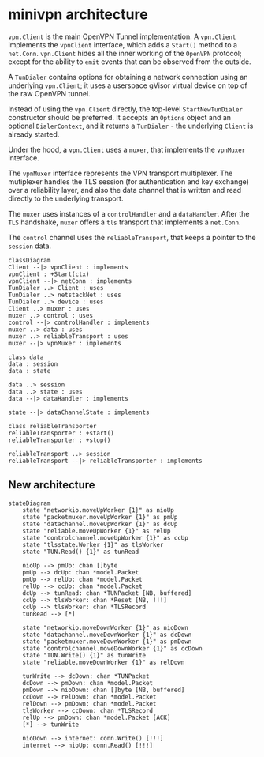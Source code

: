 # minivpn architecture

`vpn.Client` is the main OpenVPN Tunnel implementation. A `vpn.Client` implements the
`vpnClient` interface, which adds a `Start()` method to a `net.Conn`. `vpn.Client`
hides all the inner working of the `OpenVPN` protocol; except for the ability
to `emit` events that can be observed from the outside.

A `TunDialer` contains options for obtaining a network connection using an
underlying `vpn.Client`; it uses a userspace gVisor virtual device on top of the raw
OpenVPN tunnel.

Instead of using the `vpn.Client` directly, the top-level `StartNewTunDialer`
constructor should be preferred. It accepts an `Options` object and an optional
`DialerContext`, and it returns a `TunDialer` - the underlying `Client` is
already started.

Under the hood, a `vpn.Client` uses a `muxer`, that implements the `vpnMuxer` interface.

The `vpnMuxer` interface represents the VPN transport multiplexer. The
mutiplexer handles the TLS session (for authentication and key exchange) over a
reliability layer, and also the data channel that is written and read directly
to the underlying transport.

The `muxer` uses instances of a `controlHandler` and a `dataHandler`. After the
`TLS` handshake, `muxer` offers a `tls` transport that implements a `net.Conn`.

The `control` channel uses the `reliableTransport`, that keeps a pointer to the
`session` data.


```mermaid
classDiagram
Client --|> vpnClient : implements
vpnClient : +Start(ctx)
vpnClient --|> netConn : implements
TunDialer ..> Client : uses
TunDialer ..> netstackNet : uses
TunDialer ..> device : uses
Client ..> muxer : uses
muxer ..> control : uses
control --|> controlHandler : implements
muxer ..> data : uses
muxer ..> reliableTransport : uses
muxer --|> vpnMuxer : implements

class data
data : session
data : state

data ..> session
data ..> state : uses
data --|> dataHandler : implements

state --|> dataChannelState : implements

class reliableTransporter
reliableTransporter : +start()
reliableTransporter : +stop()

reliableTransport ..> session
reliableTransport --|> reliableTransporter : implements
```

## New architecture

```mermaid
stateDiagram
    state "networkio.moveUpWorker {1}" as nioUp
    state "packetmuxer.moveUpWorker {1}" as pmUp
    state "datachannel.moveUpWorker {1}" as dcUp
    state "reliable.moveUpWorker {1}" as relUp
    state "controlchannel.moveUpWorker {1}" as ccUp
    state "tlsstate.Worker {1}" as tlsWorker
    state "TUN.Read() {1}" as tunRead

    nioUp --> pmUp: chan []byte
    pmUp --> dcUp: chan *model.Packet
    pmUp --> relUp: chan *model.Packet
    relUp --> ccUp: chan *model.Packet
    dcUp --> tunRead: chan *TUNPacket [NB, buffered]
    ccUp --> tlsWorker: chan *Reset [NB, !!!]
    ccUp --> tlsWorker: chan *TLSRecord
    tunRead --> [*]

    state "networkio.moveDownWorker {1}" as nioDown
    state "datachannel.moveDownWorker {1}" as dcDown
    state "packetmuxer.moveDownWorker {1}" as pmDown
    state "controlchannel.moveDownWorker {1}" as ccDown
    state "TUN.Write() {1}" as tunWrite
    state "reliable.moveDownWorker {1}" as relDown

    tunWrite --> dcDown: chan *TUNPacket
    dcDown --> pmDown: chan *model.Packet
    pmDown --> nioDown: chan []byte [NB, buffered]
    ccDown --> relDown: chan *model.Packet
    relDown --> pmDown: chan *model.Packet
    tlsWorker --> ccDown: chan *TLSRecord
    relUp --> pmDown: chan *model.Packet [ACK]
    [*] --> tunWrite

    nioDown --> internet: conn.Write() [!!!]
    internet --> nioUp: conn.Read() [!!!]
```
